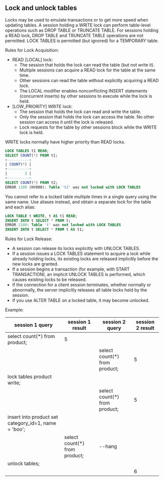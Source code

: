 Lock and unlock tables
-

Locks may be used to emulate transactions or to get more speed when updating tables.
A session holding a WRITE lock can perform table-level operations such as DROP TABLE or TRUNCATE TABLE.
For sessions holding a READ lock, DROP TABLE and TRUNCATE TABLE operations are not permitted.
LOCK TABLES is permitted (but ignored) for a TEMPORARY table.

Rules for Lock Acquisition:
* READ [LOCAL] lock:
    * The session that holds the lock can read the table (but not write it).
    * Multiple sessions can acquire a READ lock for the table at the same time.
    * Other sessions can read the table without explicitly acquiring a READ lock.
    * The LOCAL modifier enables nonconflicting INSERT statements (concurrent inserts) by other sessions
      to execute while the lock is held.
* [LOW_PRIORITY] WRITE lock:
    * The session that holds the lock can read and write the table.
    * Only the session that holds the lock can access the table.
      No other session can access it until the lock is released.
    * Lock requests for the table by other sessions block while the WRITE lock is held.

WRITE locks normally have higher priority than READ locks.

````sql
LOCK TABLES t1 READ;
SELECT COUNT(*) FROM t1;
+----------+
| COUNT(*) |
+----------+
|        3 |
+----------+
SELECT COUNT(*) FROM t2;
ERROR 1100 (HY000): Table 't2' was not locked with LOCK TABLES
````

You cannot refer to a locked table multiple times in a single query using the same name.
Use aliases instead, and obtain a separate lock for the table and each alias:
````sql
LOCK TABLE t WRITE, t AS t1 READ;
INSERT INTO t SELECT * FROM t;
ERROR 1100: Table 't' was not locked with LOCK TABLES
INSERT INTO t SELECT * FROM t AS t1;
````

Rules for Lock Release:
* A session can release its locks explicitly with UNLOCK TABLES.
* If a session issues a LOCK TABLES statement to acquire a lock while already holding locks,
  its existing locks are released implicitly before the new locks are granted.
* If a session begins a transaction (for example, with START TRANSACTION),
  an implicit UNLOCK TABLES is performed, which causes existing locks to be released.
* If the connection for a client session terminates, whether normally or abnormally,
  the server implicitly releases all table locks held by the session.
* If you use ALTER TABLE on a locked table, it may become unlocked.

Example:

| session 1 query                                      | session 1 result              | session 2 query               | session 2 result |
|------------------------------------------------------|-------------------------------|-------------------------------|------------------|
| select count(*) from product;                        | 5                             |                               |                  |
|                                                      |                               | select count(*) from product; | 5                |
| lock tables product write;                           |                               |                               |                  |
|                                                      |                               | select count(*) from product; | 5                |
| insert into product set category_id=1, name = 'boo'; |                               |                               |                  |
|                                                      | select count(*) from product; | --hang                        |                  |
| unlock tables;                                       |                               |                               |                  |
|                                                      |                               |                               | 6                |
